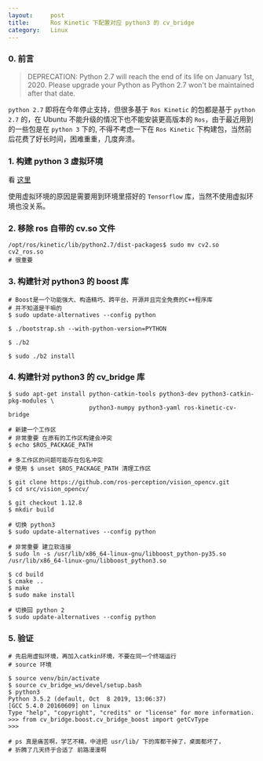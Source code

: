 ```yaml
---
layout:     post
title:      Ros Kinetic 下配置对应 python3 的 cv_bridge
category:   Linux
---
```


### 0. 前言

> DEPRECATION: Python 2.7 will reach the end of its life on January 1st, 2020. Please upgrade your Python as Python 2.7 won't be maintained after that date.

`python 2.7` 即将在今年停止支持，但很多基于 `Ros Kinetic` 的包都是基于 `python 2.7` 的，在 Ubuntu 不能升级的情况下也不能安装更高版本的 `Ros`，由于最近用到的一些包是在 `python 3` 下的, 不得不考虑一下在 `Ros Kinetic` 下构建包，当然前后花费了好长时间，困难重重，几度奔溃。

<!--more-->

### 1. 构建 python 3 虚拟环境

看 [这里](https://youngnan.tk/2019/04/07/virtualenv/)

使用虚拟环境的原因是需要用到环境里搭好的 `Tensorflow` 库，当然不使用虚拟环境也没关系。

### 2. 移除 ros 自带的 cv.so 文件

```shell
/opt/ros/kinetic/lib/python2.7/dist-packages$ sudo mv cv2.so cv2_ros.so
# 很重要
```

### 3. 构建针对 python3 的 boost 库

```shell
# Boost是一个功能强大、构造精巧、跨平台、开源并且完全免费的C++程序库 
# 并不知道是干嘛的
$ sudo update-alternatives --config python

$ ./bootstrap.sh --with-python-version=PYTHON

$ ./b2

$ sudo ./b2 install
```

### 4. 构建针对 python3 的 cv_bridge 库

```shell
$ sudo apt-get install python-catkin-tools python3-dev python3-catkin-pkg-modules \
                       python3-numpy python3-yaml ros-kinetic-cv-bridge

# 新建一个工作区 
# 非常重要 在原有的工作区构建会冲突
$ echo $ROS_PACKAGE_PATH

# 多工作区的问题可能存在包名冲突
# 使用 $ unset $ROS_PACKAGE_PATH 清理工作区

$ git clone https://github.com/ros-perception/vision_opencv.git
$ cd src/vision_opencv/

$ git checkout 1.12.8
$ mkdir build

# 切换 python3
$ sudo update-alternatives --config python

# 非常重要 建立软连接
$ sudo ln -s /usr/lib/x86_64-linux-gnu/libboost_python-py35.so /usr/lib/x86_64-linux-gnu/libboost_python3.so

$ cd build
$ cmake ..
$ make
$ sudo make install

# 切换回 python 2
$ sudo update-alternatives --config python
```

### 5. 验证

```shell
# 先启用虚拟环境，再加入catkin环境，不要在同一个终端运行
# source 环境

$ source venv/bin/activate
$ source cv_bridge_ws/devel/setup.bash
$ python3
Python 3.5.2 (default, Oct  8 2019, 13:06:37) 
[GCC 5.4.0 20160609] on linux
Type "help", "copyright", "credits" or "license" for more information.
>>> from cv_bridge.boost.cv_bridge_boost import getCvType
>>>

# ps 真是痛苦啊，学艺不精，中途把 usr/lib/ 下的库都干掉了，桌面都坏了，
# 折腾了几天终于合适了 前路漫漫啊
```
